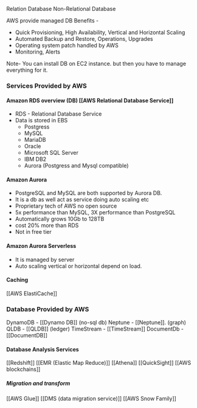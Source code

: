 Relation Database
Non-Relational Database


AWS provide managed DB 
Benefits - 
- Quick Provisioning, High Availability, Vertical and Horizontal Scaling
- Automated Backup and Restore, Operations, Upgrades
- Operating system patch handled by AWS
- Monitoring, Alerts

Note- You can install DB on EC2 instance. but then you have to manage everything for it.


### Services Provided by AWS 
#### Amazon RDS overview (DB) [[AWS Relational Database Service]]

- RDS - Relational Database Service
- Data is stored in EBS 
   - Postgress
   - MySQL
   - MariaDB
   - Oracle
   - Microsoft SQL Server
   - IBM DB2
   - Aurora (Postgress and Mysql compatible)
   
#### Amazon Aurora 
- PostgreSQL and MySQL are both supported by Aurora DB.
- It is a db as well act as service doing auto scaling etc
- Proprietary tech of AWS no open source
- 5x performance than MySQL, 3X performance than PostgreSQL
- Automatically grows 10Gb to 128TB
- cost 20% more than RDS
- Not in free tier

#### Amazon Aurora Serverless
- It is managed by server
- Auto scaling vertical or horizontal depend on load.

#### Caching 
[[AWS ElastiCache]]

### Database Provided by AWS
DynamoDB - [[Dynamo DB]] (no-sql db)
Neptune - [[Neptune]]. (graph)
QLDB - [[QLDB]]  (ledger)
TimeStream - [[TimeStream]]
DocumentDb - [[DocumentDB]]
#### Database Analysis Services
[[Redshift]]
[[EMR (Elastic Map Reduce)]]
[[Athena]]
[[QuickSight]]
[[AWS blockchains]]

##### Migration and transform
[[AWS Glue]]
[[DMS (data migration service)]]
[[AWS Snow Family]]